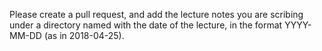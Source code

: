 Please create a pull request, and add the lecture notes you are
scribing under a directory named with the date of the lecture, in the
format YYYY-MM-DD (as in 2018-04-25).
